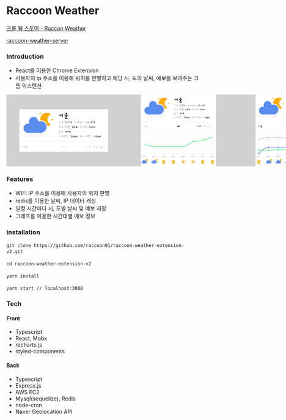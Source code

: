 # Raccoon Weather

<a href="https://chrome.google.com/webstore/detail/raccoon-weather/lkjiceiccfaeddfhodmclmicchaagcno" target="_blank">크롬 웹 스토어 - Raccon Weather</a>

<a href="https://github.com/raccoon91/raccoon-weather-server" target="_blank">raccoon-weather-server</a>

### Introduction

- React를 이용한 Chrome Extension
- 사용자의 ip 주소를 이용해 위치를 판별하고 해당 시, 도의 날씨, 예보를 보여주는 크롬 익스텐션

<div style="display: flex;">
  <img src="image_1.png" alt="drawing" width="300"/>
  <img src="image_2.png" alt="drawing" width="300"/>
  <img src="image_3.png" alt="drawing" width="300"/>
</div>

### Features

- WIFI IP 주소를 이용해 사용자의 위치 판별
- redis를 이용한 날씨, IP 데이터 캐싱
- 일정 시간마다 시, 도별 날씨 및 예보 저장
- 그래프를 이용한 시간대별 예보 정보

### Installation

```
git clone https://github.com/raccoon91/raccoon-weather-extension-v2.git

cd raccoon-weather-extension-v2

yarn install

yarn start // localhost:3000
```

### Tech

#### Front

- Typescript
- React, Mobx
- recharts.js
- styled-components

#### Back

- Typescript
- Express.js
- AWS EC2
- Mysql(sequelize), Redis
- node-cron
- Naver Geolocation API
